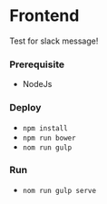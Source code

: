 # Frontend #

Test for slack message!

### Prerequisite ###
* NodeJs

### Deploy ###
* `npm install`
* `npm run bower`
* `nom run gulp` 

### Run ###
* `nom run gulp serve`

